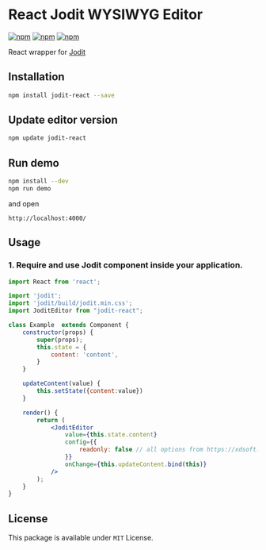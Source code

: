 # React Jodit WYSIWYG Editor

[![npm](https://img.shields.io/npm/v/jodit-react.svg)](https://www.npmjs.com/package/jodit-react)
[![npm](https://img.shields.io/npm/dm/jodit-react.svg)](https://www.npmjs.com/package/jodit-react)
[![npm](https://img.shields.io/npm/l/jodit-react.svg)](https://www.npmjs.com/package/jodit-react)

React wrapper for [Jodit](https://xdsoft.net/jodit/)

## Installation

```bash
npm install jodit-react --save
```

## Update editor version
```bash
npm update jodit-react
```

## Run demo
```bash
npm install --dev 
npm run demo
```

and open
```
http://localhost:4000/
```

## Usage

### 1. Require and use Jodit component inside your application.

```jsx
import React from 'react';

import 'jodit';
import 'jodit/build/jodit.min.css';
import JoditEditor from "jodit-react";

class Example  extends Component {
    constructor(props) {
        super(props);
        this.state = {
        	content: 'content',
        }
    }

    updateContent(value) {
        this.setState({content:value})
    }

    render() {
        return (
            <JoditEditor
                value={this.state.content}
                config={{
                    readonly: false // all options from https://xdsoft.net/jodit/doc/
                }}
                onChange={this.updateContent.bind(this)}
            />
        );
    }
}
```


License
-----
This package is available under `MIT` License.
